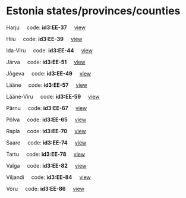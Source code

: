 # Estonia states/provinces/counties
Harju&nbsp;&nbsp;&nbsp;&nbsp;&nbsp;code: **id3:EE-37**&nbsp;&nbsp;&nbsp;&nbsp;&nbsp;[view](../../export/geojson/medium/id3/ee/37.geojson)&nbsp;&nbsp;&nbsp;&nbsp;&nbsp;


Hiiu&nbsp;&nbsp;&nbsp;&nbsp;&nbsp;code: **id3:EE-39**&nbsp;&nbsp;&nbsp;&nbsp;&nbsp;[view](../../export/geojson/medium/id3/ee/39.geojson)&nbsp;&nbsp;&nbsp;&nbsp;&nbsp;


Ida-Viru&nbsp;&nbsp;&nbsp;&nbsp;&nbsp;code: **id3:EE-44**&nbsp;&nbsp;&nbsp;&nbsp;&nbsp;[view](../../export/geojson/medium/id3/ee/44.geojson)&nbsp;&nbsp;&nbsp;&nbsp;&nbsp;


Järva&nbsp;&nbsp;&nbsp;&nbsp;&nbsp;code: **id3:EE-51**&nbsp;&nbsp;&nbsp;&nbsp;&nbsp;[view](../../export/geojson/medium/id3/ee/51.geojson)&nbsp;&nbsp;&nbsp;&nbsp;&nbsp;


Jõgeva&nbsp;&nbsp;&nbsp;&nbsp;&nbsp;code: **id3:EE-49**&nbsp;&nbsp;&nbsp;&nbsp;&nbsp;[view](../../export/geojson/medium/id3/ee/49.geojson)&nbsp;&nbsp;&nbsp;&nbsp;&nbsp;


Lääne&nbsp;&nbsp;&nbsp;&nbsp;&nbsp;code: **id3:EE-57**&nbsp;&nbsp;&nbsp;&nbsp;&nbsp;[view](../../export/geojson/medium/id3/ee/57.geojson)&nbsp;&nbsp;&nbsp;&nbsp;&nbsp;


Lääne-Viru&nbsp;&nbsp;&nbsp;&nbsp;&nbsp;code: **id3:EE-59**&nbsp;&nbsp;&nbsp;&nbsp;&nbsp;[view](../../export/geojson/medium/id3/ee/59.geojson)&nbsp;&nbsp;&nbsp;&nbsp;&nbsp;


Pärnu&nbsp;&nbsp;&nbsp;&nbsp;&nbsp;code: **id3:EE-67**&nbsp;&nbsp;&nbsp;&nbsp;&nbsp;[view](../../export/geojson/medium/id3/ee/67.geojson)&nbsp;&nbsp;&nbsp;&nbsp;&nbsp;


Põlva&nbsp;&nbsp;&nbsp;&nbsp;&nbsp;code: **id3:EE-65**&nbsp;&nbsp;&nbsp;&nbsp;&nbsp;[view](../../export/geojson/medium/id3/ee/65.geojson)&nbsp;&nbsp;&nbsp;&nbsp;&nbsp;


Rapla&nbsp;&nbsp;&nbsp;&nbsp;&nbsp;code: **id3:EE-70**&nbsp;&nbsp;&nbsp;&nbsp;&nbsp;[view](../../export/geojson/medium/id3/ee/70.geojson)&nbsp;&nbsp;&nbsp;&nbsp;&nbsp;


Saare&nbsp;&nbsp;&nbsp;&nbsp;&nbsp;code: **id3:EE-74**&nbsp;&nbsp;&nbsp;&nbsp;&nbsp;[view](../../export/geojson/medium/id3/ee/74.geojson)&nbsp;&nbsp;&nbsp;&nbsp;&nbsp;


Tartu&nbsp;&nbsp;&nbsp;&nbsp;&nbsp;code: **id3:EE-78**&nbsp;&nbsp;&nbsp;&nbsp;&nbsp;[view](../../export/geojson/medium/id3/ee/78.geojson)&nbsp;&nbsp;&nbsp;&nbsp;&nbsp;


Valga&nbsp;&nbsp;&nbsp;&nbsp;&nbsp;code: **id3:EE-82**&nbsp;&nbsp;&nbsp;&nbsp;&nbsp;[view](../../export/geojson/medium/id3/ee/82.geojson)&nbsp;&nbsp;&nbsp;&nbsp;&nbsp;


Viljandi&nbsp;&nbsp;&nbsp;&nbsp;&nbsp;code: **id3:EE-84**&nbsp;&nbsp;&nbsp;&nbsp;&nbsp;[view](../../export/geojson/medium/id3/ee/84.geojson)&nbsp;&nbsp;&nbsp;&nbsp;&nbsp;


Võru&nbsp;&nbsp;&nbsp;&nbsp;&nbsp;code: **id3:EE-86**&nbsp;&nbsp;&nbsp;&nbsp;&nbsp;[view](../../export/geojson/medium/id3/ee/86.geojson)&nbsp;&nbsp;&nbsp;&nbsp;&nbsp;

